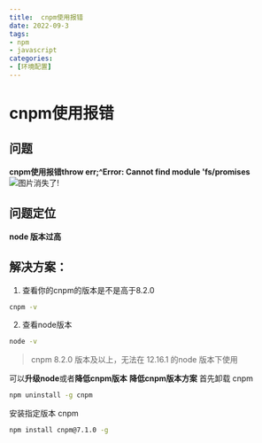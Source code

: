 ```yaml
---
title:  cnpm使用报错
date: 2022-09-3
tags:
- npm
- javascript
categories:
- [环境配置]
---
```


# cnpm使用报错
## 问题
**cnpm使用报错throw err;^Error: Cannot find module 'fs/promises**
![图片消失了!](https://cdn.jsdelivr.net/gh/meimeng-Y/comments@main//imgs/202305172258415.png)
## 问题定位

**node 版本过高**

## 解决方案：
1. 查看你的cnpm的版本是不是高于8.2.0
```sh
cnpm -v
```
2. 查看node版本
```sh
node -v
```
>  cnpm 8.2.0 版本及以上，无法在 12.16.1 的node 版本下使用
>  

可以**升级node**或者**降低cnpm版本**
**降低cnpm版本方案**
首先卸载 cnpm
```sh 
npm uninstall -g cnpm
```
安装指定版本 cnpm
```sh 
npm install cnpm@7.1.0 -g
```
